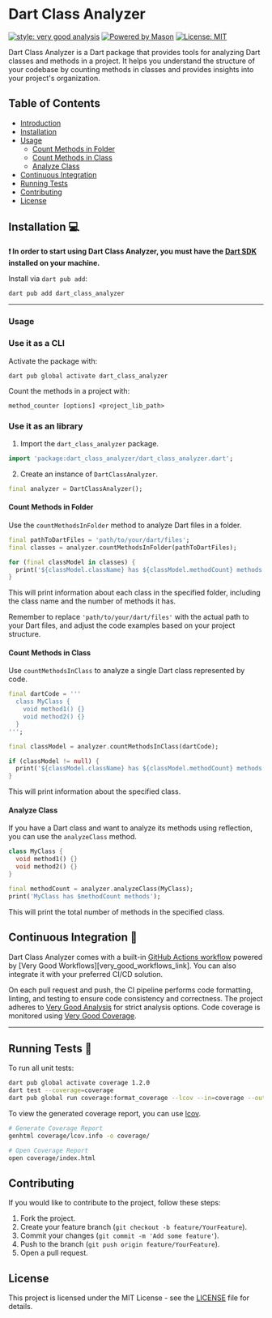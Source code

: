 # Dart Class Analyzer

[![style: very good analysis][very_good_analysis_badge]][very_good_analysis_link]
[![Powered by Mason](https://img.shields.io/endpoint?url=https%3A%2F%2Ftinyurl.com%2Fmason-badge)](https://github.com/felangel/mason)
[![License: MIT][license_badge]][license_link]

Dart Class Analyzer is a Dart package that provides tools for analyzing Dart classes and methods in a project. It helps you understand the structure of your codebase by counting methods in classes and provides insights into your project's organization.

## Table of Contents

- [Introduction](#dart-class-analyzer)
- [Installation](#installation-💻)
- [Usage](#usage)
  - [Count Methods in Folder](#count-methods-in-folder)
  - [Count Methods in Class](#count-methods-in-class)
  - [Analyze Class](#analyze-class)
- [Continuous Integration](#continuous-integration-🤖)
- [Running Tests](#running-tests-🧪)
- [Contributing](#contributing)
- [License](#license)

## Installation 💻

**❗ In order to start using Dart Class Analyzer, you must have the [Dart SDK][dart_install_link] installed on your machine.**

Install via `dart pub add`:

```sh
dart pub add dart_class_analyzer
```

---

### Usage

### Use it as a CLI
Activate the package with:

```
dart pub global activate dart_class_analyzer
```
Count the methods in a project with:
```
method_counter [options] <project_lib_path>
```

### Use it as an library

1. Import the `dart_class_analyzer` package.

```dart
import 'package:dart_class_analyzer/dart_class_analyzer.dart';
```

2. Create an instance of `DartClassAnalyzer`.

```dart
final analyzer = DartClassAnalyzer();
```

#### Count Methods in Folder
Use the `countMethodsInFolder` method to analyze Dart files in a folder.

```dart
final pathToDartFiles = 'path/to/your/dart/files';
final classes = analyzer.countMethodsInFolder(pathToDartFiles);

for (final classModel in classes) {
  print('${classModel.className} has ${classModel.methodCount} methods');
}
```

This will print information about each class in the specified folder, including the class name and the number of methods it has.

Remember to replace `'path/to/your/dart/files'` with the actual path to your Dart files, and adjust the code examples based on your project structure.

#### Count Methods in Class
Use `countMethodsInClass` to analyze a single Dart class represented by code.

```dart
final dartCode = '''
  class MyClass {
    void method1() {}
    void method2() {}
  }
''';

final classModel = analyzer.countMethodsInClass(dartCode);

if (classModel != null) {
  print('${classModel.className} has ${classModel.methodCount} methods');
}
```

This will print information about the specified class.

#### Analyze Class
If you have a Dart class and want to analyze its methods using reflection, you can use the `analyzeClass` method.

```dart
class MyClass {
  void method1() {}
  void method2() {}
}

final methodCount = analyzer.analyzeClass(MyClass);
print('MyClass has $methodCount methods');
```

This will print the total number of methods in the specified class.

## Continuous Integration 🤖

Dart Class Analyzer comes with a built-in [GitHub Actions workflow][github_actions_link] powered by [Very Good Workflows][very_good_workflows_link]. You can also integrate it with your preferred CI/CD solution.

On each pull request and push, the CI pipeline performs code formatting, linting, and testing to ensure code consistency and correctness. The project adheres to [Very Good Analysis][very_good_analysis_link] for strict analysis options. Code coverage is monitored using [Very Good Coverage][very_good_coverage_link].

---

## Running Tests 🧪

To run all unit tests:

```sh
dart pub global activate coverage 1.2.0
dart test --coverage=coverage
dart pub global run coverage:format_coverage --lcov --in=coverage --out=coverage/lcov.info
```

To view the generated coverage report, you can use [lcov](https://github.com/linux-test-project/lcov).

```sh
# Generate Coverage Report
genhtml coverage/lcov.info -o coverage/

# Open Coverage Report
open coverage/index.html
```

## Contributing

If you would like to contribute to the project, follow these steps:

1. Fork the project.
2. Create your feature branch (`git checkout -b feature/YourFeature`).
3. Commit your changes (`git commit -m 'Add some feature'`).
4. Push to the branch (`git push origin feature/YourFeature`).
5. Open a pull request.

## License

This project is licensed under the MIT License - see the [LICENSE](LICENSE) file for details.

[dart_install_link]: https://dart.dev/get-dart
[github_actions_link]: https://docs.github.com/en/actions/learn-github-actions
[license_badge]: https://img.shields.io/badge/license-MIT-blue.svg
[license_link]: https://opensource.org/licenses/MIT
[very_good_analysis_badge]: https://img.shields.io/badge/style-very_good_analysis-B22C89.svg
[very_good_analysis_link]: https://pub.dev/packages/very_good_analysis
[very_good_coverage_link]: https://github.com/marketplace/actions/very-good-coverage